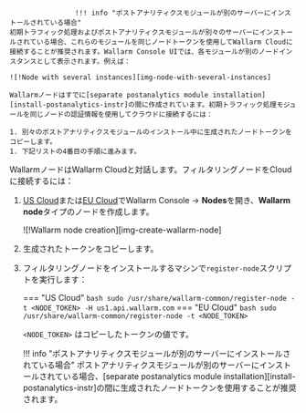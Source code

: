 					!!! info "ポストアナリティクスモジュールが別のサーバーにインストールされている場合"
    初期トラフィック処理およびポストアナリティクスモジュールが別々のサーバーにインストールされている場合、これらのモジュールを同じノードトークンを使用してWallarm Cloudに接続することが推奨されます。Wallarm Console UIでは、各モジュールが別のノードインスタンスとして表示されます。例えば：

    ![!Node with several instances][img-node-with-several-instances]

    Wallarmノードはすでに[separate postanalytics module installation][install-postanalytics-instr]の間に作成されています。初期トラフィック処理モジュールを同じノードの認証情報を使用してクラウドに接続するには：

    1. 別々のポストアナリティクスモジュールのインストール中に生成されたノードトークンをコピーします。
    1. 下記リストの4番目の手順に進みます。

WallarmノードはWallarm Cloudと対話します。フィルタリングノードをCloudに接続するには：

1. [US Cloud](https://us1.my.wallarm.com/nodes)または[EU Cloud](https://my.wallarm.com/nodes)でWallarm Console → **Nodes**を開き、**Wallarm node**タイプのノードを作成します。

    ![!Wallarm node creation][img-create-wallarm-node]
1. 生成されたトークンをコピーします。
1. フィルタリングノードをインストールするマシンで`register-node`スクリプトを実行します：

    === "US Cloud"
        ``` bash
        sudo /usr/share/wallarm-common/register-node -t <NODE_TOKEN> -H us1.api.wallarm.com
        ```
    === "EU Cloud"
        ``` bash
        sudo /usr/share/wallarm-common/register-node -t <NODE_TOKEN>
        ```

    `<NODE_TOKEN>` はコピーしたトークンの値です。

    !!! info "ポストアナリティクスモジュールが別のサーバーにインストールされている場合"
        ポストアナリティクスモジュールが別のサーバーにインストールされている場合、[separate postanalytics module installation][install-postanalytics-instr]の間に生成されたノードトークンを使用することが推奨されます。